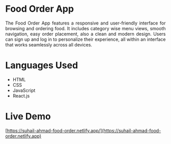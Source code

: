# Food Order App

<div align="justify"> The Food Order App features a responsive and user-friendly interface for browsing and ordering food. It includes category wise menu views, smooth navigation, easy order placement, also a clean and modern design. Users can sign up and log in to personalize their experience, all within an interface that works seamlessly across all devices. <div>

# Languages Used

<ul>
  <li>HTML</li>
  <li>CSS</li>
  <li>JavaScript</li>
  <li>React.js</li>
</ul>

# Live Demo

[https://suhail-ahmad-food-order.netlify.app/](https://suhail-ahmad-food-order.netlify.app)

